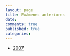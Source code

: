 ```yaml
---
layout: page
title: Exámenes anteriores
date:  
comments: true
published: true
categories: 
---
```


-   [2007](https://dl.dropboxusercontent.com/u/1328391/ExAnterioresOlimpiada/2007ExamEstatalHidalgo.pdf)
